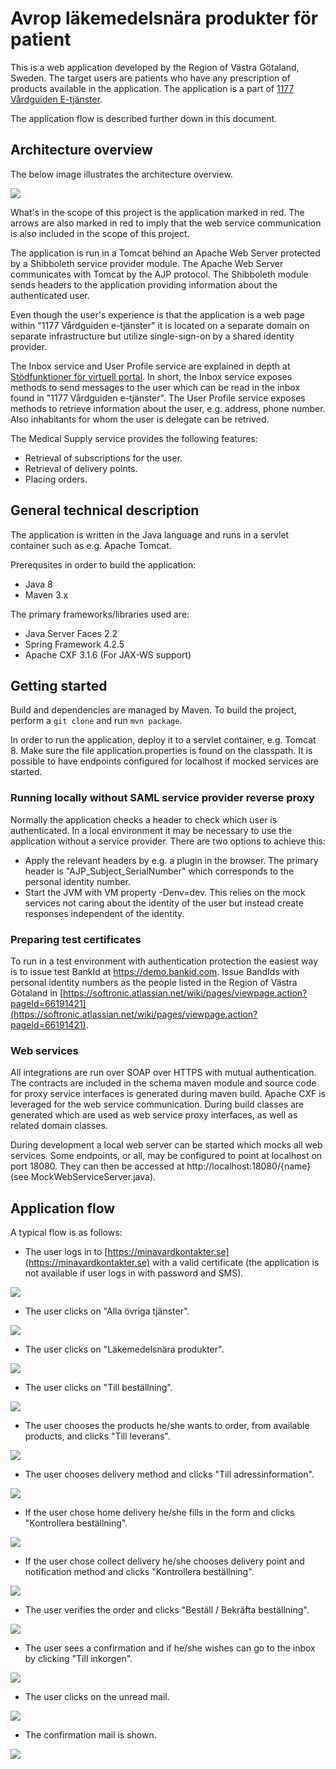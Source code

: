 # Avrop läkemedelsnära produkter för patient

This is a web application developed by the Region of Västra Götaland, Sweden. The target users are patients who have any prescription of products available in the application. The application is a part of [1177 Vårdguiden E-tjänster](https://minavardkontakter.se).

The application flow is described further down in this document.

## Architecture overview
The below image illustrates the architecture overview.

![](https://raw.githubusercontent.com/Vastra-Gotalandsregionen/avrop-lakemedelsnara-produkter/release/1.0/core-bc/modules/web/doc/Avrop_MVK_architecture_overview.png)

What's in the scope of this project is the application marked in red. The arrows are also marked in red to imply that the web service communication is also included in the scope of this project.

The application is run in a Tomcat behind an Apache Web Server protected by a Shibboleth service provider module. The Apache Web Server communicates with Tomcat by the AJP protocol. The Shibboleth module sends headers to the application providing information about the authenticated user.

Even though the user's experience is that the application is a web page within "1177 Vårdguiden e-tjänster" it is located on a separate domain on separate infrastructure but utilize single-sign-on by a shared identity provider.

The Inbox service and User Profile service are explained in depth at [Stödfunktioner för virtuell portal](https://invanartjanster.atlassian.net/wiki/pages/viewpage.action?pageId=58163458). In short, the Inbox service exposes methods to send messages to the user which can be read in the inbox found in "1177 Vårdguiden e-tjänster". The User Profile service exposes methods to retrieve information about the user, e.g. address, phone number. Also inhabitants for whom the user is delegate can be retrived.

The Medical Supply service provides the following features:

* Retrieval of subscriptions for the user.
* Retrieval of delivery points.
* Placing orders.

## General technical description
The application is written in the Java language and runs in a servlet container such as e.g. Apache Tomcat. 

Prerequsites in order to build the application:

* Java 8
* Maven 3.x

The primary frameworks/libraries used are:

* Java Server Faces 2.2
* Spring Framework 4.2.5
* Apache CXF 3.1.6 (For JAX-WS support)

## Getting started

Build and dependencies are managed by Maven. To build the project, perform a ``git clone`` and run ``mvn package``.

In order to run the application, deploy it to a servlet container, e.g. Tomcat 8. Make sure the file application.properties is found on the classpath. It is possible to have endpoints configured for localhost if mocked services are started.

### Running locally without SAML service provider reverse proxy
Normally the application checks a header to check which user is authenticated. In a local environment it may be necessary to use the application without a service provider. There are two options to achieve this:

* Apply the relevant headers by e.g. a plugin in the browser. The primary header is "AJP_Subject_SerialNumber" which corresponds to the personal identity number.
* Start the JVM with VM property -Denv=dev. This relies on the mock services not caring about the identity of the user but instead create responses independent of the identity.

### Preparing test certificates
To run in a test environment with authentication protection the easiest way is to issue test BankId at https://demo.bankid.com. Issue BandIds with personal identity numbers as the people listed in the Region of Västra Götaland in [https://softronic.atlassian.net/wiki/pages/viewpage.action?pageId=66191421](https://softronic.atlassian.net/wiki/pages/viewpage.action?pageId=66191421).

### Web services
All integrations are run over SOAP over HTTPS with mutual authentication. The contracts are included in the schema maven module and source code for proxy service interfaces is generated during maven build. Apache CXF is leveraged for the web service communication. During build classes are generated which are used as web service proxy interfaces, as well as related domain classes.

During development a local web server can be started which mocks all web services. Some endpoints, or all, may be configured to point at localhost on port 18080. They can then be accessed at http://localhost:18080/{name} (see MockWebServiceServer.java).

## Application flow
A typical flow is as follows:

* The user logs in to [https://minavardkontakter.se](https://minavardkontakter.se) with a valid certificate (the application is not available if user logs in with password and SMS).

![](https://raw.githubusercontent.com/Vastra-Gotalandsregionen/avrop-lakemedelsnara-produkter/release/1.0/core-bc/modules/web/doc/flow0.png)

* The user clicks on "Alla övriga tjänster".

![](https://raw.githubusercontent.com/Vastra-Gotalandsregionen/avrop-lakemedelsnara-produkter/release/1.0/core-bc/modules/web/doc/flow1.png)

* The user clicks on "Läkemedelsnära produkter".

![](https://raw.githubusercontent.com/Vastra-Gotalandsregionen/avrop-lakemedelsnara-produkter/release/1.0/core-bc/modules/web/doc/flow2.png)

* The user clicks on "Till beställning".

![](https://raw.githubusercontent.com/Vastra-Gotalandsregionen/avrop-lakemedelsnara-produkter/release/1.0/core-bc/modules/web/doc/flow3.png)

* The user chooses the products he/she wants to order, from available products, and clicks "Till leverans".

![](https://raw.githubusercontent.com/Vastra-Gotalandsregionen/avrop-lakemedelsnara-produkter/release/1.0/core-bc/modules/web/doc/flow4.png)

* The user chooses delivery method and clicks "Till adressinformation".

![](https://raw.githubusercontent.com/Vastra-Gotalandsregionen/avrop-lakemedelsnara-produkter/release/1.0/core-bc/modules/web/doc/flow5.png)

* If the user chose home delivery he/she fills in the form and clicks "Kontrollera beställning".

![](https://raw.githubusercontent.com/Vastra-Gotalandsregionen/avrop-lakemedelsnara-produkter/release/1.0/core-bc/modules/web/doc/flow6a.png)

* If the user chose collect delivery he/she chooses delivery point and notification method and clicks "Kontrollera beställning".

![](https://raw.githubusercontent.com/Vastra-Gotalandsregionen/avrop-lakemedelsnara-produkter/release/1.0/core-bc/modules/web/doc/flow6b.png)

* The user verifies the order and clicks "Beställ / Bekräfta beställning".

![](https://raw.githubusercontent.com/Vastra-Gotalandsregionen/avrop-lakemedelsnara-produkter/release/1.0/core-bc/modules/web/doc/flow7.png)

* The user sees a confirmation and if he/she wishes can go to the inbox by clicking "Till inkorgen".

![](https://raw.githubusercontent.com/Vastra-Gotalandsregionen/avrop-lakemedelsnara-produkter/release/1.0/core-bc/modules/web/doc/flow8.png)

* The user clicks on the unread mail.

![](https://raw.githubusercontent.com/Vastra-Gotalandsregionen/avrop-lakemedelsnara-produkter/release/1.0/core-bc/modules/web/doc/flow9.png)

* The confirmation mail is shown.

![](https://raw.githubusercontent.com/Vastra-Gotalandsregionen/avrop-lakemedelsnara-produkter/release/1.0/core-bc/modules/web/doc/flow10.png)